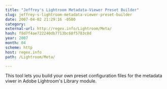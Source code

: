 ```yaml
---
title: "Jeffrey's Lightroom Metadata-Viewer Preset Builder"
slug: jeffrey-s-lightroom-metadata-viewer-preset-builder
date: 2007-04-02 21:29:16 -0500
category: 
external-url: http://regex.info/Lightroom/Meta/
hash: f8d7f4ae722240db7713bc68f5783c8d
year: 2007
month: 04
scheme: http
host: regex.info
path: /Lightroom/Meta/

---
```


This tool lets you build your own preset configuration files for the metadata viwer in Adobe Lightroom's Library module.
